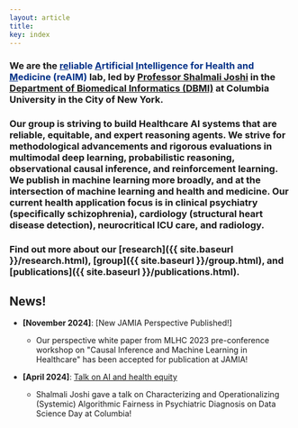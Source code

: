 ```yaml
---
layout: article
title:  
key: index
---
```




<!-- <img align="right" width="600px" src= "assets/images/reaim_index_photo.jpg" style="padding-left: 75px"/> -->

<html lang="en">
<head>
    <meta charset="UTF-8">
    <meta name="viewport" content="width=device-width, initial-scale=1.0">
    <style>
        .custom-h1 {
            font-size: 1em; 
            font-weight: bold;
        }
    </style>
</head>
  
</html>

### We are the <span style="color: #003087;"><u>re</u>liable <u>A</u>rtificial <u>I</u>ntelligence for Health and <u>M</u>edicine (reAIM)</span> lab, led by [Professor Shalmali Joshi](https://shalmalijoshi.github.io/reAIM/) in the [Department of Biomedical Informatics (DBMI)](https://www.dbmi.columbia.edu/) at Columbia University in the City of New York.

### Our group is striving to build Healthcare AI systems that are reliable, equitable, and expert reasoning agents. We strive for methodological advancements and rigorous evaluations in multimodal deep learning, probabilistic reasoning, observational causal inference, and reinforcement learning. We publish in machine learning more broadly, and at the intersection of machine learning and health and medicine. Our current health application focus is in clinical psychiatry (specifically schizophrenia), cardiology (structural heart disease detection), neurocritical ICU care, and radiology.

### Find out more about our [research]({{ site.baseurl }}/research.html), [group]({{ site.baseurl }}/group.html), and [publications]({{ site.baseurl }}/publications.html).


## News!

- **[November 2024]**: [New JAMIA Perspective Published!]
  - Our perspective white paper from MLHC 2023 pre-conference workshop on "Causal Inference and Machine Learning in Healthcare" has been accepted for publication at JAMIA!

- **[April 2024]**: [Talk on AI and health equity](https://datascience.columbia.edu/event/data-science-day-2024/)
  - Shalmali Joshi gave a talk on Characterizing and Operationalizing (Systemic) Algorithmic Fairness in Psychiatric Diagnosis on Data Science Day at Columbia!



